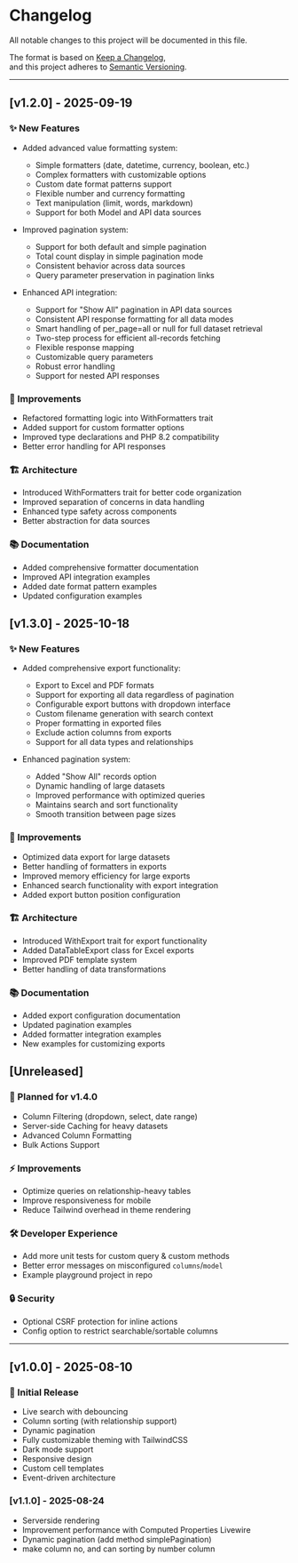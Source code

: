 # Changelog

All notable changes to this project will be documented in this file.

The format is based on [Keep a Changelog](https://keepachangelog.com/en/1.0.0/),  
and this project adheres to [Semantic Versioning](https://semver.org/).

---

## [v1.2.0] - 2025-09-19

### ✨ New Features

- Added advanced value formatting system:

  - Simple formatters (date, datetime, currency, boolean, etc.)
  - Complex formatters with customizable options
  - Custom date format patterns support
  - Flexible number and currency formatting
  - Text manipulation (limit, words, markdown)
  - Support for both Model and API data sources

- Improved pagination system:

  - Support for both default and simple pagination
  - Total count display in simple pagination mode
  - Consistent behavior across data sources
  - Query parameter preservation in pagination links

- Enhanced API integration:

  - Support for "Show All" pagination in API data sources
  - Consistent API response formatting for all data modes
  - Smart handling of per_page=all or null for full dataset retrieval
  - Two-step process for efficient all-records fetching
  - Flexible response mapping
  - Customizable query parameters
  - Robust error handling
  - Support for nested API responses

### 🔧 Improvements

- Refactored formatting logic into WithFormatters trait
- Added support for custom formatter options
- Improved type declarations and PHP 8.2 compatibility
- Better error handling for API responses

### 🏗 Architecture

- Introduced WithFormatters trait for better code organization
- Improved separation of concerns in data handling
- Enhanced type safety across components
- Better abstraction for data sources

### 📚 Documentation

- Added comprehensive formatter documentation
- Improved API integration examples
- Added date format pattern examples
- Updated configuration examples

## [v1.3.0] - 2025-10-18

### ✨ New Features

- Added comprehensive export functionality:

  - Export to Excel and PDF formats
  - Support for exporting all data regardless of pagination
  - Configurable export buttons with dropdown interface
  - Custom filename generation with search context
  - Proper formatting in exported files
  - Exclude action columns from exports
  - Support for all data types and relationships

- Enhanced pagination system:
  - Added "Show All" records option
  - Dynamic handling of large datasets
  - Improved performance with optimized queries
  - Maintains search and sort functionality
  - Smooth transition between page sizes

### 🔧 Improvements

- Optimized data export for large datasets
- Better handling of formatters in exports
- Improved memory efficiency for large exports
- Enhanced search functionality with export integration
- Added export button position configuration

### 🏗 Architecture

- Introduced WithExport trait for export functionality
- Added DataTableExport class for Excel exports
- Improved PDF template system
- Better handling of data transformations

### 📚 Documentation

- Added export configuration documentation
- Updated pagination examples
- Added formatter integration examples
- New examples for customizing exports

## [Unreleased]

### 🚀 Planned for v1.4.0

- Column Filtering (dropdown, select, date range)
- Server-side Caching for heavy datasets
- Advanced Column Formatting
- Bulk Actions Support

### ⚡ Improvements

- Optimize queries on relationship-heavy tables
- Improve responsiveness for mobile
- Reduce Tailwind overhead in theme rendering

### 🛠 Developer Experience

- Add more unit tests for custom query & custom methods
- Better error messages on misconfigured `columns`/`model`
- Example playground project in repo

### 🔒 Security

- Optional CSRF protection for inline actions
- Config option to restrict searchable/sortable columns

---

## [v1.0.0] - 2025-08-10

### 🎉 Initial Release

- Live search with debouncing
- Column sorting (with relationship support)
- Dynamic pagination
- Fully customizable theming with TailwindCSS
- Dark mode support
- Responsive design
- Custom cell templates
- Event-driven architecture

### [v1.1.0] - 2025-08-24

- Serverside rendering
- Improvement performance with Computed Properties Livewire
- Dynamic pagination (add method simplePagination)
- make column no, and can sorting by number column

